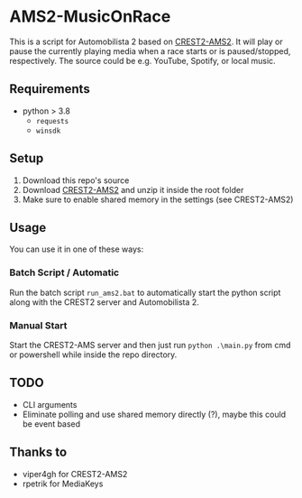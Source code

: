 # AMS2-MusicOnRace
This is a script for Automobilista 2 based on [CREST2-AMS2](https://github.com/viper4gh/CREST2-AMS2). 
It will play or pause the currently playing media when a race starts or is paused/stopped, respectively. 
The source could be e.g. YouTube, Spotify, or local music.


## Requirements
- python > 3.8
  - `requests`
  - `winsdk`


## Setup
1. Download this repo's source
2. Download [CREST2-AMS2](https://github.com/viper4gh/CREST2-AMS2) and unzip it inside the root folder
3. Make sure to enable shared memory in the settings (see CREST2-AMS2)

## Usage

You can use it in one of these ways:

### Batch Script / Automatic
Run the batch script `run_ams2.bat` to automatically start the python script along with the CREST2 server
and Automobilista 2.

### Manual Start
Start the CREST2-AMS server and then just run `python .\main.py` from cmd or powershell while inside the
repo directory.


## TODO
- CLI arguments
- Eliminate polling and use shared memory directly (?), maybe this could be event based


## Thanks to
- viper4gh for CREST2-AMS2
- rpetrik for MediaKeys
